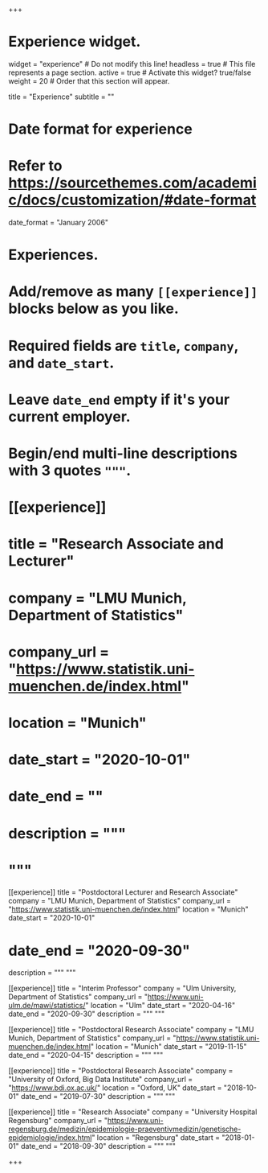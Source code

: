+++
# Experience widget.
widget = "experience"  # Do not modify this line!
headless = true  # This file represents a page section.
active = true # Activate this widget? true/false
weight = 20  # Order that this section will appear.

title = "Experience"
subtitle = ""

# Date format for experience
#   Refer to https://sourcethemes.com/academic/docs/customization/#date-format
date_format = "January 2006"

# Experiences.
#   Add/remove as many `[[experience]]` blocks below as you like.
#   Required fields are `title`, `company`, and `date_start`.
#   Leave `date_end` empty if it's your current employer.
#   Begin/end multi-line descriptions with 3 quotes `"""`.
# [[experience]]
#   title = "Research Associate and Lecturer"
#   company = "LMU Munich, Department of Statistics"
#   company_url = "https://www.statistik.uni-muenchen.de/index.html"
#   location = "Munich"
#   date_start = "2020-10-01"
#   date_end = ""
#   description = """
#   """

[[experience]]
  title = "Postdoctoral Lecturer and Research Associate"
  company = "LMU Munich, Department of Statistics"
  company_url = "https://www.statistik.uni-muenchen.de/index.html"
  location = "Munich"
  date_start = "2020-10-01"
  # date_end = "2020-09-30"
  description = """ """

[[experience]]
  title = "Interim Professor"
  company = "Ulm University, Department of Statistics"
  company_url = "https://www.uni-ulm.de/mawi/statistics/"
  location = "Ulm"
  date_start = "2020-04-16"
  date_end = "2020-09-30"
  description = """ """

[[experience]]
  title = "Postdoctoral Research Associate"
  company = "LMU Munich, Department of Statistics"
  company_url = "https://www.statistik.uni-muenchen.de/index.html"
  location = "Munich"
  date_start = "2019-11-15"
  date_end = "2020-04-15"
  description = """
  """

[[experience]]
  title = "Postdoctoral Research Associate"
  company = "University of Oxford, Big Data Institute"
  company_url = "https://www.bdi.ox.ac.uk/"
  location = "Oxford, UK"
  date_start = "2018-10-01"
  date_end = "2019-07-30"
  description = """ """

[[experience]]
  title = "Research Associate"
  company = "University Hospital Regensburg"
  company_url = "https://www.uni-regensburg.de/medizin/epidemiologie-praeventivmedizin/genetische-epidemiologie/index.html"
  location = "Regensburg"
  date_start = "2018-01-01"
  date_end = "2018-09-30"
  description = """ """


+++
